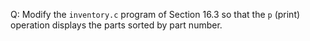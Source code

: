 Q: Modify the `inventory.c` program of Section 16.3 so that the `p` (print)
operation displays the parts sorted by part number.
